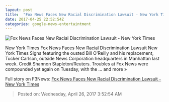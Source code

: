 ```yaml
---
layout: post
title:  "Fox News Faces New Racial Discrimination Lawsuit - New York Times"
date: 2017-04-25 22:52:54Z
categories: google-news-entertaintment
---
```


![Fox News Faces New Racial Discrimination Lawsuit - New York Times](https://static01.nyt.com/images/2017/04/26/business/26fox-hp/26fox-hp-facebookJumbo.jpg)

New York Times Fox News Faces New Racial Discrimination Lawsuit New York Times Signs featuring the ousted Bill O'Reilly and his replacement, Tucker Carlson, outside News Corporation headquarters in Manhattan last week. Credit Shannon Stapleton/Reuters. Troubles at Fox News were compounded yet again on Tuesday, with the ... and more »


Full story on F3News: [Fox News Faces New Racial Discrimination Lawsuit - New York Times](http://www.f3nws.com/n/PEsGg)

> Posted on: Wednesday, April 26, 2017 3:52:54 AM
